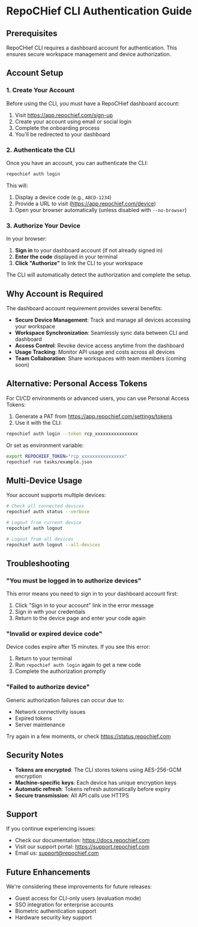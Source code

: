 # RepoCHief CLI Authentication Guide

## Prerequisites

RepoCHief CLI requires a dashboard account for authentication. This ensures secure workspace management and device authorization.

## Account Setup

### 1. Create Your Account

Before using the CLI, you must have a RepoCHief dashboard account:

1. Visit https://app.repochief.com/sign-up
2. Create your account using email or social login
3. Complete the onboarding process
4. You'll be redirected to your dashboard

### 2. Authenticate the CLI

Once you have an account, you can authenticate the CLI:

```bash
repochief auth login
```

This will:
1. Display a device code (e.g., `ABCD-1234`)
2. Provide a URL to visit (https://app.repochief.com/device)
3. Open your browser automatically (unless disabled with `--no-browser`)

### 3. Authorize Your Device

In your browser:
1. **Sign in** to your dashboard account (if not already signed in)
2. **Enter the code** displayed in your terminal
3. **Click "Authorize"** to link the CLI to your workspace

The CLI will automatically detect the authorization and complete the setup.

## Why Account is Required

The dashboard account requirement provides several benefits:

- **Secure Device Management**: Track and manage all devices accessing your workspace
- **Workspace Synchronization**: Seamlessly sync data between CLI and dashboard
- **Access Control**: Revoke device access anytime from the dashboard
- **Usage Tracking**: Monitor API usage and costs across all devices
- **Team Collaboration**: Share workspaces with team members (coming soon)

## Alternative: Personal Access Tokens

For CI/CD environments or advanced users, you can use Personal Access Tokens:

1. Generate a PAT from https://app.repochief.com/settings/tokens
2. Use it with the CLI:

```bash
repochief auth login --token rcp_xxxxxxxxxxxxxxxx
```

Or set as environment variable:
```bash
export REPOCHIEF_TOKEN="rcp_xxxxxxxxxxxxxxxx"
repochief run tasks/example.json
```

## Multi-Device Usage

Your account supports multiple devices:

```bash
# Check all connected devices
repochief auth status --verbose

# Logout from current device
repochief auth logout

# Logout from all devices
repochief auth logout --all-devices
```

## Troubleshooting

### "You must be logged in to authorize devices"

This error means you need to sign in to your dashboard account first:
1. Click "Sign in to your account" link in the error message
2. Sign in with your credentials
3. Return to the device page and enter your code again

### "Invalid or expired device code"

Device codes expire after 15 minutes. If you see this error:
1. Return to your terminal
2. Run `repochief auth login` again to get a new code
3. Complete the authorization promptly

### "Failed to authorize device"

Generic authorization failures can occur due to:
- Network connectivity issues
- Expired tokens
- Server maintenance

Try again in a few moments, or check https://status.repochief.com

## Security Notes

- **Tokens are encrypted**: The CLI stores tokens using AES-256-GCM encryption
- **Machine-specific keys**: Each device has unique encryption keys
- **Automatic refresh**: Tokens refresh automatically before expiry
- **Secure transmission**: All API calls use HTTPS

## Support

If you continue experiencing issues:
- Check our documentation: https://docs.repochief.com
- Visit our support portal: https://support.repochief.com
- Email us: support@repochief.com

## Future Enhancements

We're considering these improvements for future releases:
- Guest access for CLI-only users (evaluation mode)
- SSO integration for enterprise accounts
- Biometric authentication support
- Hardware security key support